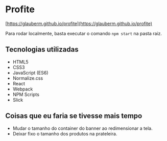 # Profite

[https://glauberm.github.io/profite](https://glauberm.github.io/profite)

Para rodar localmente, basta executar o comando `npm start` na pasta raiz.

## Tecnologias utilizadas

- HTML5
- CSS3
- JavaScript (ES6)
- Normalize.css
- React
- Webpack
- NPM Scripts
- Slick

## Coisas que eu faria se tivesse mais tempo

- Mudar o tamanho do container do banner ao redimensionar a tela.
- Deixar fixo o tamanho dos produtos na prateleira.